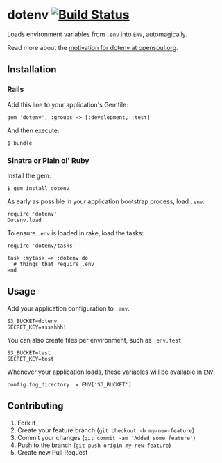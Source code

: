 # dotenv [![Build Status](https://secure.travis-ci.org/bkeepers/dotenv.png)](https://travis-ci.org/bkeepers/dotenv)

Loads environment variables from `.env` into `ENV`, automagically.

Read more about the [motivation for dotenv at opensoul.org](http://opensoul.org/blog/archives/2012/07/24/dotenv/).

## Installation

### Rails

Add this line to your application's Gemfile:

    gem 'dotenv', :groups => [:development, :test]

And then execute:

    $ bundle

### Sinatra or Plain ol' Ruby

Install the gem:

    $ gem install dotenv

As early as possible in your application bootstrap process, load `.env`:

    require 'dotenv'
    Dotenv.load

To ensure `.env` is loaded in rake, load the tasks:

    require 'dotenv/tasks'

    task :mytask => :dotenv do
      # things that require .env
    end

## Usage

Add your application configuration to `.env`.

    S3_BUCKET=dotenv
    SECRET_KEY=sssshhh!

You can also create files per environment, such as `.env.test`:

    S3_BUCKET=test
    SECRET_KEY=test

Whenever your application loads, these variables will be available in `ENV`:

    config.fog_directory  = ENV['S3_BUCKET']

## Contributing

1. Fork it
2. Create your feature branch (`git checkout -b my-new-feature`)
3. Commit your changes (`git commit -am 'Added some feature'`)
4. Push to the branch (`git push origin my-new-feature`)
5. Create new Pull Request
